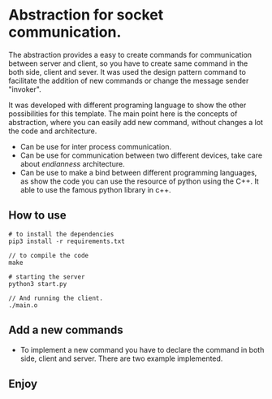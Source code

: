 # Abstraction for socket communication.

The abstraction provides a easy to create commands for communication between server and client, so you have to create same command in the both side, client and sever. It was used the design pattern command to facilitate the addition of new commands or change the message sender  "invoker".  

It was developed with different programing language to show the other possibilities for this template. The main point here is the concepts of abstraction, where you can easily add new command, without changes a lot the code and architecture.

- Can be use for inter process communication.
- Can be use for communication between two different devices, take care about *endianness* architecture.
- Can be use to make a bind between different programming languages, as show the code you can use the resource of python using the C++. It able to use the famous python library in c++.

## How to use
```
# to install the dependencies
pip3 install -r requirements.txt
```
```
// to compile the code
make
```

```
# starting the server
python3 start.py
```

```
// And running the client.
./main.o
```

## Add a new commands

- To implement a new command you have to declare the command in both side, client and server. There are two example implemented.

## Enjoy



